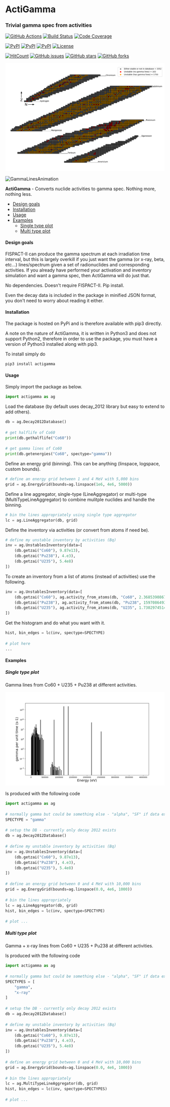 # ActiGamma
### Trivial gamma spec from activities

[![GitHub Actions](https://github.com/fispact/actigamma/workflows/Python%20package/badge.svg?branch=master)](https://github.com/fispact/actigamma/actions/workflows/python-package.yml)
[![Build Status](https://travis-ci.org/fispact/actigamma.svg?branch=master)](https://travis-ci.org/fispact/actigamma)
[![Code Coverage](https://codecov.io/gh/fispact/actigamma/branch/master/graph/badge.svg)](https://codecov.io/gh/fispact/actigamma)

[![PyPI](https://img.shields.io/pypi/v/actigamma.svg)](https://pypi.python.org/pypi/actigamma)
[![PyPI](https://img.shields.io/pypi/wheel/actigamma.svg)](https://pypi.python.org/pypi/actigamma)
[![PyPI](https://img.shields.io/pypi/format/actigamma.svg)](https://pypi.python.org/pypi/actigamma)
[![License](https://img.shields.io/pypi/l/actigamma.svg)](https://github.com/fispact/actigamma/blob/master/LICENSE)

[![HitCount](http://hits.dwyl.com/fispact/actigamma.svg)](http://hits.dwyl.com/fispact/actigamma)
[![GitHub issues](https://img.shields.io/github/issues/fispact/actigamma)](https://github.com/fispact/actigamma/issues)
[![GitHub stars](https://img.shields.io/github/stars/fispact/actigamma)](https://github.com/fispact/actigamma/stargazers)
[![GitHub forks](https://img.shields.io/github/forks/fispact/actigamma)](https://github.com/fispact/actigamma/network)

![ChartOfNuclides](https://github.com/fispact/actigamma/blob/master/examples/figures/chartofnuclides.png)

![GammaLinesAnimation](https://github.com/fispact/actigamma/blob/master/examples/figures/halflifelines.gif)


__ActiGamma__ - Converts nuclide activities to gamma spec. Nothing more, nothing less.

- [Design goals](#design-goals)
- [Installation](#installation)
- [Usage](#usage)
- [Examples](#examples)
  - [Single type plot](#single-type-plot)
  - [Multi type plot](#multi-type-plot)

#### <a name="design-goals"></a>Design goals
FISPACT-II can produce the gamma spectrum at each irradiation time interval, but this is largely overkill if you just want the gamma (or x-ray, beta, etc...) lines/spectrum given a set of radionuclides and corresponding activities. If you already have performed your activation and inventory simulation and want a gamma spec, then ActiGamma will do just that.

No dependencies. Doesn't require FISPACT-II. Pip install.

Even the decay data is included in the package in minified JSON format, you don't need to worry about reading it either.

#### <a name="installation"></a>Installation
The package is hosted on PyPi and is therefore available with pip3 directly.

A note on the nature of ActiGamma, it is written in Python3 and does not support Python2, therefore in order to use the package, you must have a version of Python3 installed along with pip3.

To install simply do
```bash
pip3 install actigamma
```

#### <a name="usage"></a>Usage
Simply import the package as below.
```python
import actigamma as ag
```

Load the database (by default uses decay_2012 library but easy to extend to add others).
```python
db = ag.Decay2012Database()

# get halflife of Co60
print(db.gethalflife("Co60"))

# get gamma lines of Co60
print(db.getenergies("Co60", spectype="gamma"))
```

Define an energy grid (binning). This can be anything (linspace, logspace, custom bounds).
```python
# define an energy grid between 1 and 4 MeV with 5,000 bins
grid = ag.EnergyGrid(bounds=ag.linspace(1e6, 4e6, 5000))
```

Define a line aggregator, single-type (LineAggregator) or multi-type (MultiTypeLineAggregator) to combine mulitple nuclides and handle the binning.
```python
# bin the lines appropriately using single type aggregator
lc = ag.LineAggregator(db, grid)
```

Define the inventory via activities (or convert from atoms if need be).
```python
# define my unstable inventory by activities (Bq)
inv = ag.UnstablesInventory(data=[
    (db.getzai("Co60"), 9.87e13),
    (db.getzai("Pu238"), 4.e3),
    (db.getzai("U235"), 5.4e8)
])
```

To create an inventory from a list of atoms (instead of activities) use the following.
```python
inv = ag.UnstablesInventory(data=[
    (db.getzai("Co60"), ag.activity_from_atoms(db, "Co60", 2.36853908671135e+22)),
    (db.getzai("Pu238"), ag.activity_from_atoms(db, "Pu238", 15970864933847.367)),
    (db.getzai("U235"), ag.activity_from_atoms(db, "U235", 1.730297451446211e+25))
])
```

Get the histogram and do what you want with it.
```python
hist, bin_edges = lc(inv, spectype=SPECTYPE)

# plot here
...
```

#### <a name="examples"></a>Examples
##### <a name="single-type-plot"></a>Single type plot
Gamma lines from Co60 + U235 + Pu238 at different activities.

![Lines](https://github.com/fispact/actigamma/blob/master/examples/figures/plotlines.png)

Is produced with the following code
```python
import actigamma as ag

# normally gamma but could be something else - "alpha", "SF" if data exists!
SPECTYPE = "gamma"

# setup the DB - currently only decay 2012 exists
db = ag.Decay2012Database()

# define my unstable inventory by activities (Bq)
inv = ag.UnstablesInventory(data=[
    (db.getzai("Co60"), 9.87e13),
    (db.getzai("Pu238"), 4.e3),
    (db.getzai("U235"), 5.4e8)
])

# define an energy grid between 0 and 4 MeV with 10,000 bins
grid = ag.EnergyGrid(bounds=ag.linspace(0.0, 4e6, 1000))

# bin the lines appropriately
lc = ag.LineAggregator(db, grid)
hist, bin_edges = lc(inv, spectype=SPECTYPE)

# plot ...
```

##### <a name="multi-type-plot"></a>Multi type plot
Gamma + x-ray lines from Co60 + U235 + Pu238 at different activities.

Is produced with the following code
```python
import actigamma as ag

# normally gamma but could be something else - "alpha", "SF" if data exists!
SPECTYPES = [
    "gamma",
    "x-ray"
]

# setup the DB - currently only decay 2012 exists
db = ag.Decay2012Database()

# define my unstable inventory by activities (Bq)
inv = ag.UnstablesInventory(data=[
    (db.getzai("Co60"), 9.87e13),
    (db.getzai("Pu238"), 4.e3),
    (db.getzai("U235"), 5.4e8)
])

# define an energy grid between 0 and 4 MeV with 10,000 bins
grid = ag.EnergyGrid(bounds=ag.linspace(0.0, 4e6, 1000))

# bin the lines appropriately
lc = ag.MultiTypeLineAggregator(db, grid)
hist, bin_edges = lc(inv, spectype=SPECTYPES)

# plot ...
```
